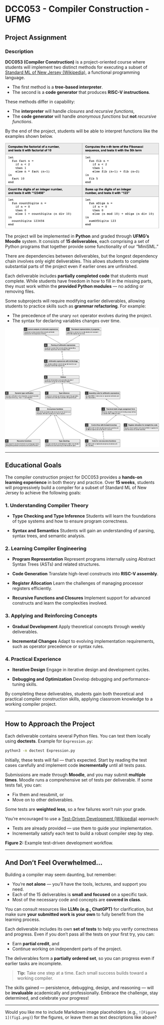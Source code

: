 # DCC053 - Compiler Construction - UFMG

## Project Assignment

### Description

**DCC053 (Compiler Construction)** is a project-oriented course where students will implement two distinct methods for executing a subset of [Standard ML of New Jersey (Wikipedia)](https://en.wikipedia.org/wiki/Standard_ML_of_New_Jersey), a functional programming language.

* The first method is a **tree-based interpreter**.
* The second is a **code generator** that produces **RISC-V instructions**.

These methods differ in capability:

* The **interpreter** will handle *closures* and *recursive functions*,
* The **code generator** will handle *anonymous functions* but **not** *recursive functions*.

By the end of the project, students will be able to interpret functions like the examples shown below.

![Examples of programs in MiniML](assets/images/exampleMiniSML.png "Examples of Programs in MiniML")

The project will be implemented in **Python** and graded through **UFMG’s Moodle** system. It consists of **15 deliverables**, each comprising a set of Python programs that together provide some functionality of our “MiniSML.”

There are dependencies between deliverables, but the longest dependency chain involves only eight deliverables. This allows students to complete substantial parts of the project even if earlier ones are unfinished.

Each deliverable includes **partially completed code** that students must complete. While students have freedom in how to fill in the missing parts, they must work within the **provided Python modules** — no adding or removing files.

Some subprojects will require modifying earlier deliverables, allowing students to practice skills such as **grammar refactoring**. For example:

* The precedence of the unary `not` operator evolves during the project.
* The syntax for declaring variables changes over time.

![Dependency graph of project deliverables](assets/images/dependencies.png "Dependency graph of deliverables")

---

## Educational Goals

The compiler construction project for DCC053 provides a **hands-on learning experience** in both theory and practice. Over **15 weeks**, students will progressively build a compiler for a subset of Standard ML of New Jersey to achieve the following goals:

### 1. Understanding Compiler Theory

* **Type Checking and Type Inference**
  Students will learn the foundations of type systems and how to ensure program correctness.

* **Syntax and Semantics**
  Students will gain an understanding of parsing, syntax trees, and semantic analysis.

### 2. Learning Compiler Engineering

* **Program Representation**
  Represent programs internally using Abstract Syntax Trees (ASTs) and related structures.

* **Code Generation**
  Translate high-level constructs into **RISC-V assembly**.

* **Register Allocation**
  Learn the challenges of managing processor registers efficiently.

* **Recursive Functions and Closures**
  Implement support for advanced constructs and learn the complexities involved.

### 3. Applying and Reinforcing Concepts

* **Gradual Development**
  Apply theoretical concepts through weekly deliverables.

* **Incremental Changes**
  Adapt to evolving implementation requirements, such as operator precedence or syntax rules.

### 4. Practical Experience

* **Iterative Design**
  Engage in iterative design and development cycles.

* **Debugging and Optimization**
  Develop debugging and performance-tuning skills.

By completing these deliverables, students gain both theoretical and practical compiler construction skills, applying classroom knowledge to a working compiler project.

---

## How to Approach the Project

Each deliverable contains several Python files. You can test them locally using **doctests**.
Example for `Expression.py`:

```bash
python3 -m doctest Expression.py
```

Initially, these tests will fail — that’s expected. Start by reading the test cases carefully and implement code **incrementally** until all tests pass.

Submissions are made through **Moodle**, and you may submit **multiple times**. Moodle runs a comprehensive set of tests per deliverable. If some tests fail, you can:

* Fix them and resubmit, or
* Move on to other deliverables.

Some tests are **weighted less**, so a few failures won’t ruin your grade.

You’re encouraged to use a [Test-Driven Development (Wikipedia)](https://en.wikipedia.org/wiki/Test-driven_development) approach:

* Tests are already provided — use them to guide your implementation.
* Incrementally satisfy each test to build a robust compiler step by step.

**Figure 2:** Example test-driven development workflow.

---

## And Don’t Feel Overwhelmed…

Building a compiler may seem daunting, but remember:

* You’re **not alone** — you’ll have the tools, lectures, and support you need.
* Each of the 15 deliverables is **small and focused** on a specific task.
* Most of the necessary code and concepts are **covered in class**.

You can consult resources like **LLMs (e.g., ChatGPT)** for clarification, but make sure **your submitted work is your own** to fully benefit from the learning process.

Each deliverable includes its own **set of tests** to help you verify correctness and progress.
Even if you don’t pass all the tests on your first try, you can:

* Earn **partial credit**, and
* Continue working on independent parts of the project.

The deliverables form a **partially ordered set**, so you can progress even if earlier tasks are incomplete.

> **Tip:** Take one step at a time. Each small success builds toward a working compiler.

The skills gained — persistence, debugging, design, and reasoning — will be **invaluable** academically and professionally.
Embrace the challenge, stay determined, and celebrate your progress!

---

Would you like me to include Markdown image placeholders (e.g., `![Figure 1](fig1.png)`) for the figures, or leave them as text descriptions like above?
